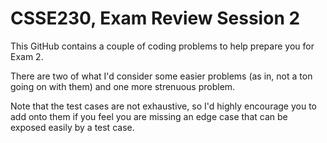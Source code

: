 # CSSE230, Exam Review Session 2

This GitHub contains a couple of coding problems to help prepare you for Exam 2.

There are two of what I'd consider some easier problems (as in, not a ton going on with them) and one more strenuous problem.

Note that the test cases are not exhaustive, so I'd highly encourage you to add onto them if you feel you are missing an edge case that can be exposed easily by a test case.

